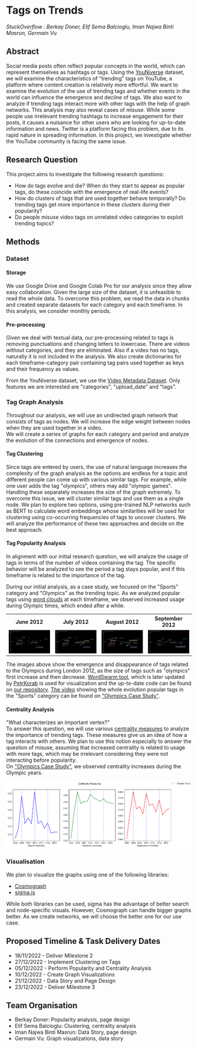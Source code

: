 # Tags on Trends

*StuckOverflow : Berkay Doner, Elif Sema Balcioglu, Iman Najwa Binti Masrun, Germain Vu*

## Abstract 
  
Social media posts often reflect popular concepts in the world, which can represent themselves as hashtags or tags. Using the [YouNiverse](https://zenodo.org/record/4650046#.Y3gE2nbMJPY) dataset, we will examine the characteristics of "trending" tags on YouTube, a platform where content creation is relatively more effortful. We want to examine the evolution of the use of trending tags and whether events in the world can influence the emergence and decline of tags. We also want to analyze if trending tags interact more with other tags with the help of graph networks. This analysis may also reveal cases of misuse. While some people use irrelevant trending hashtags to increase engagement for their posts, it causes a nuisance for other users who are looking for up-to-date information and news. Twitter is a platform facing this problem, due to its rapid nature in spreading information. In this project, we investigate whether the YouTube community is facing the same issue.

## Research Question
This project aims to investigate the following research questions:

* How do tags evolve and die? When do they start to appear as popular tags, do these coincide with the emergence of real-life events? 
* How do clusters of tags that are used together behave temporally? Do trending tags get more importance in these clusters during their popularity?
* Do people misuse video tags on unrelated video categories to exploit trending topics?   

## Methods

### Dataset
#### Storage

We use Google Drive and Google Colab Pro for our analysis since they allow easy collaboration. Given the large size of the dataset, it is unfeasible to read the whole data. To overcome this problem, we read the data in chunks and created separate datasets for each category and each timeframe. In this analysis, we consider monthly periods.

#### Pre-processing

Given we deal with textual data, our pre-processing related to tags is removing punctuations and changing letters to lowercase. There are videos without categories, and they are eliminated. Also if a video has no tags, naturally it is not included in the analysis. We also create dictionaries for each timeframe-category pair containing tag pairs used together as keys and their frequency as values.

From the YouNiverse dataset, we use the [Video Metadata Dataset](https://github.com/epfl-dlab/YouNiverse#video-metadata). Only features we are interested are "categories", "upload_date" and "tags".  

### Tag Graph Analysis

Throughout our analysis, we will use an undirected graph network that consists of tags as nodes. We will increase the edge weight between nodes when they are used together in a video.  
We will create a series of graphs for each category and period and analyze the evolution of the connections and emergence of nodes.

#### Tag Clustering

Since tags are entered by users, the use of natural language increases the complexity of the graph analysis as the options are endless for a topic and different people can come up with various similar tags. For example, while one user adds the tag "olympics", others may add "olympic games". Handling these separately increases the size of the graph extremely. To overcome this issue, we will cluster similar tags and use them as a single node. We plan to explore two options, 
using pre-trained NLP networks such as BERT to calculate word embeddings whose similarities will be used for clustering 
using co-occurring frequencies of tags to uncover clusters. 
We will analyze the performance of these two approaches and decide on the best approach.

#### Tag Popularity Analysis

In alignment with our initial research question, we will analyze the usage of tags in terms of the number of videos containing the tag. The specific behavior will be analyzed to see the period a tag stays popular, and if this timeframe is related to the importance of the tag. 

During our initial analysis, as a case study, we focused on the "Sports" category and "Olympics" as the trending topic. 
As we analyzed popular tags using [word clouds](https://en.wikipedia.org/wiki/Tag_cloud) at each timeframe, we observed increased usage during Olympic times, which ended after a while. 


<table width="100%">
  <tr>
    <th>June 2012</th>
    <th>July 2012</th>
    <th>August 2012</th>
    <th>September 2012</th>
  </tr>
  <tr>
  <td width="25%">
      <img  src="https://raw.githubusercontent.com/epfl-ada/ada-2022-project-stuckoverflow/main/figures/june2012.png">
   </td>
  <td width="25%">
      <img  src="https://raw.githubusercontent.com/epfl-ada/ada-2022-project-stuckoverflow/main/figures/july2012.png">
   </td>
    <td width="25%">
      <img  src="https://raw.githubusercontent.com/epfl-ada/ada-2022-project-stuckoverflow/main/figures/august2012.png">
   </td>
    <td width="25%">
      <img  src="https://raw.githubusercontent.com/epfl-ada/ada-2022-project-stuckoverflow/main/figures/september2012.png">
   </td>
  </tr>
</table>
 
The images above show the emergence and disappearance of tags related to the Olympics during London 2012, as the size of tags such as "olympics" first increase and then decrease. [WordSwarm tool](https://github.com/thisIsMikeKane/WordSwarm), which is later updated by [PetrKorab](https://github.com/PetrKorab/Animated-Word-Cloud-in-Economics) is used for visualization and the up-to-date code can be found on [our repository](https://github.com/epfl-ada/ada-2022-project-stuckoverflow/tree/main/WordSwarm). [The video](https://drive.google.com/file/d/1-rYRuiiHMzSUtf9zgNV3TmrUluXinNv-/view?usp=share_link) showing the whole evolution popular tags in the "Sports" category can be found on ["Olympics Case Study"](https://github.com/epfl-ada/ada-2022-project-stuckoverflow/blob/main/Descriptive_Analysis.ipynb).

#### Centrality Analysis

"What characterizes an important vertex?"   
To answer this question, we will use various [centrality measures](https://en.wikipedia.org/wiki/Centrality) to analyze the importance of trending tags. These measures give us an idea of how a tag interacts with others. We plan to use this notion especially to answer the question of misuse, assuming that increased centrality is related to usage with more tags, which may be irrelevant considering they were not interacting before popularity.  
On ["Olympics Case Study"](https://github.com/epfl-ada/ada-2022-project-stuckoverflow/blob/main/Descriptive_Analysis.ipynb), we observed centrality increases during the Olympic years.

<p align="center">
  <img src="https://raw.githubusercontent.com/epfl-ada/ada-2022-project-stuckoverflow/main/figures/centrality.png">
</p>

### Visualisation

We plan to visualize the graphs using one of the following libraries:
- [Cosmograph](https://cosmograph.app/)
- [sigma.js](https://www.sigmajs.org/)  

While both libraries can be used, sigma has the advantage of better search and node-specific visuals. However, Cosmograph can handle bigger graphs better. As we create networks, we will choose the better one for our use case.

## Proposed Timeline & Task Delivery Dates
* 18/11/2022 - Deliver Milestone 2
* 27/12/2022 - Implement Clustering on Tags
* 05/12/2022 - Perform Popularity and Centrality Analysis
* 10/12/2022 - Create Graph Visualizations
* 21/12/2022 - Data Story and Page Design
* 23/12/2022 - Deliver Milestone 3

## Team Organisation 
- Berkay Doner: Popularity analysis, page design
- Elif Sema Balcioglu: Clustering, centrality analysis
- Iman Najwa Binti Masrun: Data Story, page design
- Germain Vu: Graph visualizations, data story
